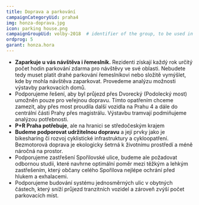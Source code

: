 ```yaml
---
title: Doprava a parkování
campaignCategoryUid: praha4
img: honza-doprava.jpg
icon: parking house.png
campaignGroupUid: volby-2018  # identifier of the group, to be used in program point
ordprog: 5
garant: honza.hora 
---
```


* **Zaparkuje u vás návštěva i řemeslník.** Rezidenti získají každý rok určitý počet hodin parkování zdarma pro návštěvy ve své oblasti. Nebudete tedy muset platit drahé parkování řemeslníkovi nebo složitě vymýšlet, kde by mohla návštěva zaparkovat. Provedeme analýzu možnosti výstavby parkovacích domů. 
* Podporujeme řešení, aby byl průjezd přes Dvorecký (Podolecký most) umožněn pouze pro veřejnou dopravu. Tímto opatřením chceme zamezit, aby přes most proudila další vozidla na Prahu 4 a dále do centrální části Prahy přes magistrálu. Výstavbu tramvají podmiňujeme analýzou potřebnosti. 
* **P+R Praha potřebuje**, ale na hranici se středočeským krajem
* **Budeme podporovat udržitelnou dopravu** a její prvky jako je bikesharing či rozvoj cyklistické infrastruktury a cykloopatření. Bezmotorová doprava je ekologicky šetrná k životnímu prostředí a méně náročná na prostor.
* Podporujeme zastřešení Spořilovské ulice, budeme ale požadovat odbornou studii, které navhrne optimální poměr mezi těžkým a lehkým zastřešením, který občany celého Spořilova nejlépe ochrání před hlukem a exhalacemi.
* Podporujeme budování systému jednosměrných ulic v obytných částech, který sníží průjezd tranzitních vozidel a zároveň zvýší počet parkovacích míst.


